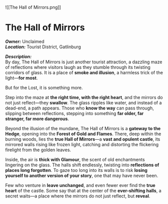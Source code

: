 ![[The Hall of Mirrors.png]]
# The Hall of Mirrors  

***Owner:*** Unclaimed  
***Location:*** Tourist District, Gatlinburg  

***Description:***  
By day, The Hall of Mirrors is just another tourist attraction, a dazzling maze of reflections where visitors laugh as they stumble through its twisting corridors of glass. It is a place of **smoke and illusion**, a harmless trick of the light—**for most**.  

But for the Lost, it is something more.  

Step into the maze at **the right time, with the right heart**, and the mirrors do not just reflect—they **swallow**. The glass ripples like water, and instead of a dead-end, a path appears. Those who **know the way** can pass through, slipping between reflections, stepping into something **far older, far stranger, far more dangerous**.  

Beyond the illusion of the mundane, The Hall of Mirrors is a **gateway to the Hedge**, opening into the **Forest of Gold and Flames**. There, deep within the burning woods, lies the **true Hall of Mirrors**—a **vast and opulent castle**, its mirrored walls rising like frozen light, catching and distorting the flickering firelight from the golden leaves.  

Inside, the air is **thick with Glamour**, the scent of old enchantments lingering on the glass. The halls shift endlessly, twisting into **reflections of places long forgotten**. To gaze too long into its walls is to risk **losing yourself to another version of your story**, one that may have never been.  

Few who venture in **leave unchanged**, and even fewer ever find the **true heart** of the castle. Some say that at the center of the **ever-shifting halls**, a secret waits—a place where the mirrors do not just reflect, but **reveal**.